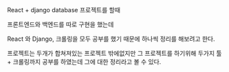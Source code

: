 React + django database 프로젝트를 할때 

프론트엔드와 백엔드를 따로 구현을 했는데

React 와 Django, 크롤링을 모두 공부를 했기 때문에 하나씩 정리를 해보려고 한다.

프로젝트는 두개가 합쳐져있는 프로젝트 밖에없지만 
그 프로젝트를 하기위해 두가지 툴 + 크롤링까지 공부를 하였는데 그에 대한 정리라고 볼 수 있다.
